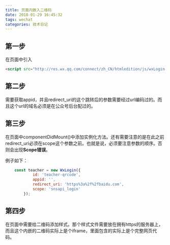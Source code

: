 ```yaml
---
title: 页面内嵌入二维码
date: 2018-01-29 16:45:32
tags: wechat
categories: 技术日记
---
```


## 第一步

在页面中引入

```html
<script src="http://res.wx.qq.com/connect/zh_CN/htmledition/js/wxLogin.js"></script>
```

## 第二步

需要获取appid，并且redirect_uri的这个跳转后的参数需要经过url编码过的。而且这个url的域名必须是在公众号后台配过的。

## 第三步

在页面中componentDidMount()中添加实例化方法。还有需要注意的是在此之前redirect_uri必须在scope这个参数之前。也就是说，必须要注意参数的顺序。否则会出现**Scope错误**。

例子如下：

```javascript
	const teacher = new WxLogin({
            id: 'teacher-qrcode', 
            appid: '', 
            redirect_uri: 'https%3a%2f%2fbaidu.com',
            scope: 'snsapi_login'
        });
```

## 第四步

在页面中需要给二维码添加样式。那个样式文件需要放在拥有https的服务器上，而且这个内嵌的二维码实际上是个iframe，里面包含的实际上是个完整网页代码。